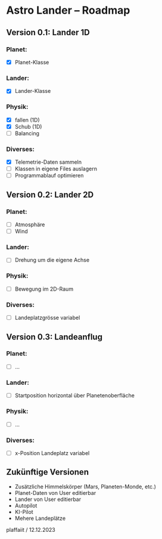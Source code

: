 # Astro Lander – Roadmap
## Version 0.1: Lander 1D
### Planet:
- [x] Planet-Klasse
### Lander:
- [x] Lander-Klasse
### Physik:
- [x] fallen (1D)
- [x] Schub (1D)
- [ ] Balancing
### Diverses:
- [x] Telemetrie-Daten sammeln
- [ ] Klassen in eigene Files auslagern
- [ ] Programmablauf optimieren
## Version 0.2: Lander 2D
### Planet:
- [ ] Atmosphäre
- [ ] Wind
### Lander:
- [ ] Drehung um die eigene Achse
### Physik:
- [ ] Bewegung im 2D-Raum
### Diverses:
- [ ] Landeplatzgrösse variabel
## Version 0.3: Landeanflug
### Planet:
- [ ] ...
### Lander:
- [ ] Startposition horizontal über Planetenoberfläche
### Physik:
- [ ] ...
### Diverses:
- [ ] x-Position Landeplatz variabel
## Zukünftige Versionen
- Zusätzliche Himmelskörper (Mars, Planeten-Monde, etc.)
- Planet-Daten von User editierbar
- Lander von User editierbar
- Autopilot
- KI-Pilot
- Mehere Landeplätze

plaffaiit / 12.12.2023

